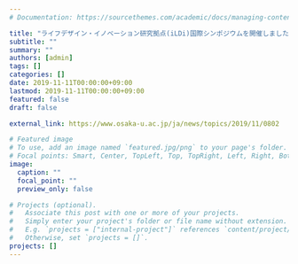 ```yaml
---
# Documentation: https://sourcethemes.com/academic/docs/managing-content/

title: "ライフデザイン・イノベーション研究拠点(iLDi)国際シンポジウムを開催しました"
subtitle: ""
summary: ""
authors: [admin]
tags: []
categories: []
date: 2019-11-11T00:00:00+09:00
lastmod: 2019-11-11T00:00:00+09:00
featured: false
draft: false

external_link: https://www.osaka-u.ac.jp/ja/news/topics/2019/11/0802

# Featured image
# To use, add an image named `featured.jpg/png` to your page's folder.
# Focal points: Smart, Center, TopLeft, Top, TopRight, Left, Right, BottomLeft, Bottom, BottomRight.
image:
  caption: ""
  focal_point: ""
  preview_only: false

# Projects (optional).
#   Associate this post with one or more of your projects.
#   Simply enter your project's folder or file name without extension.
#   E.g. `projects = ["internal-project"]` references `content/project/deep-learning/index.md`.
#   Otherwise, set `projects = []`.
projects: []
---
```

